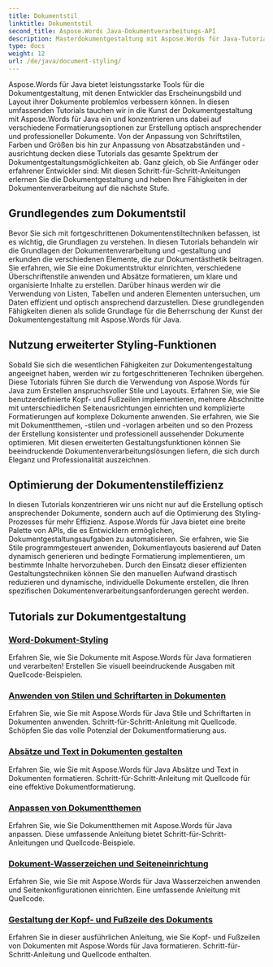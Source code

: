 ```yaml
---
title: Dokumentstil
linktitle: Dokumentstil
second_title: Aspose.Words Java-Dokumentverarbeitungs-API
description: Masterdokumentgestaltung mit Aspose.Words für Java-Tutorials. Lernen Sie fortgeschrittene Formatierungstechniken für optisch ansprechende und effiziente Dokumente.
type: docs
weight: 12
url: /de/java/document-styling/
---
```


Aspose.Words für Java bietet leistungsstarke Tools für die Dokumentgestaltung, mit denen Entwickler das Erscheinungsbild und Layout ihrer Dokumente problemlos verbessern können. In diesen umfassenden Tutorials tauchen wir in die Kunst der Dokumentgestaltung mit Aspose.Words für Java ein und konzentrieren uns dabei auf verschiedene Formatierungsoptionen zur Erstellung optisch ansprechender und professioneller Dokumente. Von der Anpassung von Schriftstilen, Farben und Größen bis hin zur Anpassung von Absatzabständen und -ausrichtung decken diese Tutorials das gesamte Spektrum der Dokumentgestaltungsmöglichkeiten ab. Ganz gleich, ob Sie Anfänger oder erfahrener Entwickler sind: Mit diesen Schritt-für-Schritt-Anleitungen erlernen Sie die Dokumentgestaltung und heben Ihre Fähigkeiten in der Dokumentenverarbeitung auf die nächste Stufe.

## Grundlegendes zum Dokumentstil

Bevor Sie sich mit fortgeschrittenen Dokumentenstiltechniken befassen, ist es wichtig, die Grundlagen zu verstehen. In diesen Tutorials behandeln wir die Grundlagen der Dokumentenverarbeitung und -gestaltung und erkunden die verschiedenen Elemente, die zur Dokumentästhetik beitragen. Sie erfahren, wie Sie eine Dokumentstruktur einrichten, verschiedene Überschriftenstile anwenden und Absätze formatieren, um klare und organisierte Inhalte zu erstellen. Darüber hinaus werden wir die Verwendung von Listen, Tabellen und anderen Elementen untersuchen, um Daten effizient und optisch ansprechend darzustellen. Diese grundlegenden Fähigkeiten dienen als solide Grundlage für die Beherrschung der Kunst der Dokumentengestaltung mit Aspose.Words für Java.

## Nutzung erweiterter Styling-Funktionen

Sobald Sie sich die wesentlichen Fähigkeiten zur Dokumentengestaltung angeeignet haben, werden wir zu fortgeschritteneren Techniken übergehen. Diese Tutorials führen Sie durch die Verwendung von Aspose.Words für Java zum Erstellen anspruchsvoller Stile und Layouts. Erfahren Sie, wie Sie benutzerdefinierte Kopf- und Fußzeilen implementieren, mehrere Abschnitte mit unterschiedlichen Seitenausrichtungen einrichten und komplizierte Formatierungen auf komplexe Dokumente anwenden. Sie erfahren, wie Sie mit Dokumentthemen, -stilen und -vorlagen arbeiten und so den Prozess der Erstellung konsistenter und professionell aussehender Dokumente optimieren. Mit diesen erweiterten Gestaltungsfunktionen können Sie beeindruckende Dokumentenverarbeitungslösungen liefern, die sich durch Eleganz und Professionalität auszeichnen.

## Optimierung der Dokumentenstileffizienz

In diesen Tutorials konzentrieren wir uns nicht nur auf die Erstellung optisch ansprechender Dokumente, sondern auch auf die Optimierung des Styling-Prozesses für mehr Effizienz. Aspose.Words für Java bietet eine breite Palette von APIs, die es Entwicklern ermöglichen, Dokumentgestaltungsaufgaben zu automatisieren. Sie erfahren, wie Sie Stile programmgesteuert anwenden, Dokumentlayouts basierend auf Daten dynamisch generieren und bedingte Formatierung implementieren, um bestimmte Inhalte hervorzuheben. Durch den Einsatz dieser effizienten Gestaltungstechniken können Sie den manuellen Aufwand drastisch reduzieren und dynamische, individuelle Dokumente erstellen, die Ihren spezifischen Dokumentenverarbeitungsanforderungen gerecht werden.

## Tutorials zur Dokumentgestaltung
### [Word-Dokument-Styling](./word-document-styling/)
Erfahren Sie, wie Sie Dokumente mit Aspose.Words für Java formatieren und verarbeiten! Erstellen Sie visuell beeindruckende Ausgaben mit Quellcode-Beispielen. 
### [Anwenden von Stilen und Schriftarten in Dokumenten](./applying-styles-fonts/)
Erfahren Sie, wie Sie mit Aspose.Words für Java Stile und Schriftarten in Dokumenten anwenden. Schritt-für-Schritt-Anleitung mit Quellcode. Schöpfen Sie das volle Potenzial der Dokumentformatierung aus.
### [Absätze und Text in Dokumenten gestalten](./styling-paragraphs-text/)
Erfahren Sie, wie Sie mit Aspose.Words für Java Absätze und Text in Dokumenten formatieren. Schritt-für-Schritt-Anleitung mit Quellcode für eine effektive Dokumentformatierung.
### [Anpassen von Dokumentthemen](./customizing-document-themes/)
Erfahren Sie, wie Sie Dokumentthemen mit Aspose.Words für Java anpassen. Diese umfassende Anleitung bietet Schritt-für-Schritt-Anleitungen und Quellcode-Beispiele.
### [Dokument-Wasserzeichen und Seiteneinrichtung](./document-watermarking-page-setup/)
Erfahren Sie, wie Sie mit Aspose.Words für Java Wasserzeichen anwenden und Seitenkonfigurationen einrichten. Eine umfassende Anleitung mit Quellcode.
### [Gestaltung der Kopf- und Fußzeile des Dokuments](./document-header-footer-styling/)
Erfahren Sie in dieser ausführlichen Anleitung, wie Sie Kopf- und Fußzeilen von Dokumenten mit Aspose.Words für Java formatieren. Schritt-für-Schritt-Anleitung und Quellcode enthalten.
